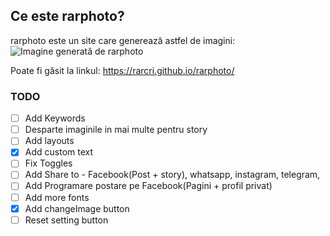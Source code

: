 ## Ce este rarphoto? ##
rarphoto este un site care generează astfel de imagini:
![Imagine generată de rarphoto](https://github.com/rarcri/rarphoto/blob/master/sample.png?raw=true)

Poate fi găsit la linkul: https://rarcri.github.io/rarphoto/




### TODO ###
- [ ] Add Keywords
- [ ] Desparte imaginile in mai multe pentru story
- [ ] Add layouts
- [x] Add custom text
- [ ] Fix Toggles
- [ ] Add Share to - Facebook(Post + story), whatsapp, instagram, telegram,
- [ ] Add Programare postare pe Facebook(Pagini + profil privat)
- [ ] Add more fonts
- [x] Add changeImage button
- [ ] Reset setting button
